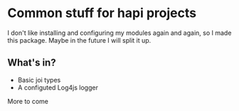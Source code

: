 # Common stuff for hapi projects

I don't like installing and configuring my modules again and again, so I made
this package.
Maybe in the future I will split it up.

## What's in?
- Basic joi types
- A configuted Log4js logger

More to come
